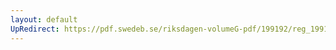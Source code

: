 ```yaml
---
layout: default
UpRedirect: https://pdf.swedeb.se/riksdagen-volumeG-pdf/199192/reg_199192/reg_199192_0714.pdf
---
```

